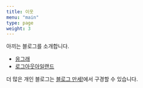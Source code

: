 ```yaml
---
title: 이웃
menu: "main"
type: page
weight: 3
---
```


아끼는 블로그를 소개합니다. 
- [응그래](https://eungyes.com)
- [로그아웃아일랜드](https://www.logoutisland.com/)

더 많은 개인 블로그는 [블로그 만세!](https://blogmansae.com/)에서 구경할 수 있습니다.